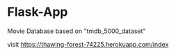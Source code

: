 # Flask-App
Movie Database based on "tmdb_5000_dataset"

visit https://thawing-forest-74225.herokuapp.com/index
